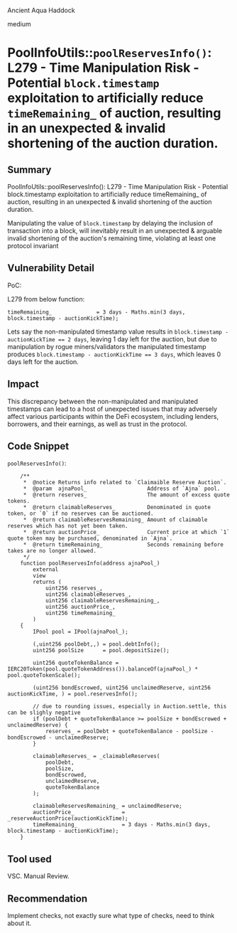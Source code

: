 Ancient Aqua Haddock

medium

# PoolInfoUtils::`poolReservesInfo()`: L279 - Time Manipulation Risk - Potential `block.timestamp` exploitation to artificially reduce `timeRemaining_` of auction, resulting in an unexpected & invalid shortening of the auction duration.
## Summary

PoolInfoUtils::poolReservesInfo(): L279 - Time Manipulation Risk - Potential block.timestamp exploitation to artificially reduce timeRemaining_ of auction, resulting in an unexpected & invalid shortening of the auction duration.

Manipulating the value of `block.timestamp` by delaying the inclusion of transaction into a block, will inevitably result in an unexpected & arguable invalid shortening of the auction's remaining time, violating at least one protocol invariant

## Vulnerability Detail

PoC:

L279 from below function:
```solidity
timeRemaining_              = 3 days - Maths.min(3 days, block.timestamp - auctionKickTime);
```
Lets say the non-manipulated timestamp value results in `block.timestamp - auctionKickTime == 2 days`, leaving 1 day left for the auction, but due to manipulation by rogue miners/validators the manipulated timestamp produces `block.timestamp - auctionKickTime == 3 days`, which leaves 0 days left for the auction.

## Impact

This discrepancy between the non-manipulated and manipulated timestamps can lead to a host of unexpected issues that may adversely affect various participants within the DeFi ecosystem, including lenders, borrowers, and their earnings, as well as trust in the protocol.

## Code Snippet

`poolReservesInfo()`:
```solidity
    /**
     *  @notice Returns info related to `Claimaible Reserve Auction`.
     *  @param  ajnaPool_                   Address of `Ajna` pool.
     *  @return reserves_                   The amount of excess quote tokens.
     *  @return claimableReserves_          Denominated in quote token, or `0` if no reserves can be auctioned.
     *  @return claimableReservesRemaining_ Amount of claimable reserves which has not yet been taken.
     *  @return auctionPrice_               Current price at which `1` quote token may be purchased, denominated in `Ajna`.
     *  @return timeRemaining_              Seconds remaining before takes are no longer allowed.
     */
    function poolReservesInfo(address ajnaPool_)
        external
        view
        returns (
            uint256 reserves_,
            uint256 claimableReserves_,
            uint256 claimableReservesRemaining_,
            uint256 auctionPrice_,
            uint256 timeRemaining_
        )
    {
        IPool pool = IPool(ajnaPool_);

        (,uint256 poolDebt,,) = pool.debtInfo();
        uint256 poolSize      = pool.depositSize();

        uint256 quoteTokenBalance = IERC20Token(pool.quoteTokenAddress()).balanceOf(ajnaPool_) * pool.quoteTokenScale();

        (uint256 bondEscrowed, uint256 unclaimedReserve, uint256 auctionKickTime, ) = pool.reservesInfo();

        // due to rounding issues, especially in Auction.settle, this can be slighly negative
        if (poolDebt + quoteTokenBalance >= poolSize + bondEscrowed + unclaimedReserve) {
            reserves_ = poolDebt + quoteTokenBalance - poolSize - bondEscrowed - unclaimedReserve;
        }

        claimableReserves_ = _claimableReserves(
            poolDebt,
            poolSize,
            bondEscrowed,
            unclaimedReserve,
            quoteTokenBalance
        );

        claimableReservesRemaining_ = unclaimedReserve;
        auctionPrice_               = _reserveAuctionPrice(auctionKickTime);
        timeRemaining_              = 3 days - Maths.min(3 days, block.timestamp - auctionKickTime);
    }
```

## Tool used
VSC.
Manual Review.

## Recommendation

Implement checks, not exactly sure what type of checks, need to think about it.